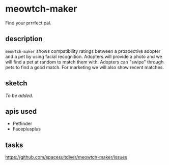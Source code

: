 # meowtch-maker
Find your prrrfect pal.

## description
`meowtch-maker` shows compatibility ratings between a prospective adopter and a pet by using facial recognition. Adopters will provide a photo and we will find a pet at random to match them with. Adopters can "swipe" through pets to find a good match. For marketing we will also show recent matches.

## sketch
_To be added._

## apis used
- Petfinder
- Faceplusplus

## tasks
https://github.com/spacesuitdiver/meowtch-maker/issues
